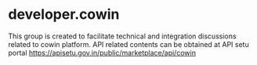 # developer.cowin
This group is created to facilitate technical and integration discussions related to cowin platform. API related contents can be obtained at API setu portal https://apisetu.gov.in/public/marketplace/api/cowin
